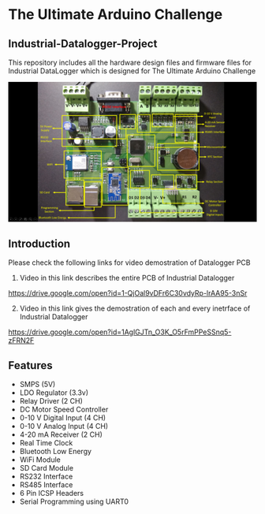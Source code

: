# The Ultimate Arduino Challenge

## Industrial-Datalogger-Project
This repository includes all the hardware design files and firmware files for Industrial DataLogger 
which is designed for The Ultimate Arduino Challenge

![](Datalogger%20Images/Data%20Logger%20Board%20overview.png)

## Introduction
Please check the following links for video demostration of Datalogger PCB

1. Video in this link describes the entire PCB of Industrial Datalogger

https://drive.google.com/open?id=1-QjOal9vDFr6C30vdyRp-lrAA95-3nSr

2. Video in this link gives the demostration of each and every inetrface of Industrial Datalogger

https://drive.google.com/open?id=1AglGJTn_O3K_O5rFmPPeSSnq5-zFRN2F
##

## Features
* SMPS (5V)
* LDO Regulator (3.3v)
* Relay Driver										 (2 CH)
* DC Motor Speed Controller
* 0-10 V Digital Input 					 (4 CH)
* 0-10 V Analog Input 						 (4 CH)
* 4-20 mA Receiver								 (2 CH)
* Real Time Clock
* Bluetooth Low Energy 
* WiFi Module
* SD Card Module
* RS232 Interface
* RS485 Interface
* 6 Pin ICSP Headers
* Serial Programming using UART0

